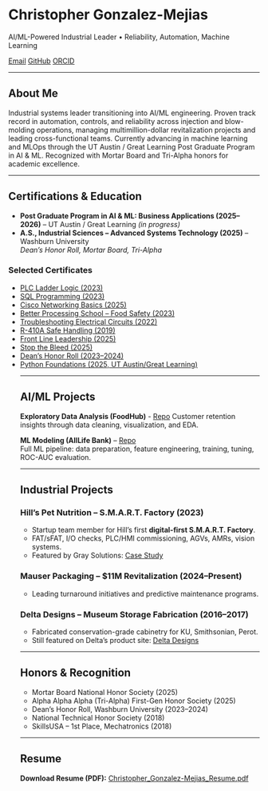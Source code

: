 <link rel="preconnect" href="https://fonts.googleapis.com">
<link rel="preconnect" href="https://fonts.gstatic.com" crossorigin>
<link href="https://fonts.googleapis.com/css2?family=Inter:wght@400;500;600;700&family=Plus+Jakarta+Sans:wght@500;600;700&display=swap" rel="stylesheet">
<link rel="stylesheet" href="/assets/css/style.css">

<!-- ADD markdown="1" here -->
<div class="main-content" markdown="1">

# Christopher Gonzalez-Mejias
<p class="hero-sub">AI/ML-Powered Industrial Leader • Reliability, Automation, Machine Learning</p>

<div class="links-row">
  <a class="badge" href="mailto:automationspecialist72@yahoo.com">Email</a>
  <a class="badge" href="https://github.com/CGM-AIML">GitHub</a>
  <a class="badge" href="https://orcid.org/0009-0006-4627-6960">ORCID</a>
</div>

---

## About Me
Industrial systems leader transitioning into AI/ML engineering. Proven track record in automation, controls, and reliability across injection and blow-molding operations, managing multimillion-dollar revitalization projects and leading cross-functional teams. Currently advancing in machine learning and MLOps through the UT Austin / Great Learning Post Graduate Program in AI & ML. Recognized with Mortar Board and Tri-Alpha honors for academic excellence.  

---

## Certifications & Education
- **Post Graduate Program in AI & ML: Business Applications (2025–2026)** – UT Austin / Great Learning *(in progress)*
- **A.S., Industrial Sciences – Advanced Systems Technology (2025)** – Washburn University  
   *Dean’s Honor Roll, Mortar Board, Tri-Alpha*  

### Selected Certificates
<ul class="certs-list">
  <li><a href="/assets/docs/Learning_PLC_Ladder_Logic_2023_CGM.pdf" target="_blank" rel="noopener noreferrer">PLC Ladder Logic (2023)</a>
  <li><a href="/assets/docs/CertificateOfCompletion_Learning_SQL_Programming_CGM_2023.pdf" target="_blank" rel="noopener noreferrer">SQL Programming (2023)</a>
  <li><a href="/assets/docs/Basics_of_Cisco_Networking_Christopher_Gonzalez-Mejias_2025.pdf" target="_blank" rel="noopener noreferrer">Cisco Networking Basics (2025)</a>
  <li><a href="/assets/docs/Better_Processing_School_Christopher_Gonzalez-Mejias_Cert-Signed_2023.pdf" target="_blank" rel="noopener noreferrer">Better Processing School – Food Safety (2023)</a>
  <li><a href="/assets/docs/SimuTech_Troubleshooting_Electrical_Circuits_2022_CGM.pdf" target="_blank" rel="noopener noreferrer">Troubleshooting Electrical Circuits (2022)</a>
  <li><a href="/assets/docs/ACR_Safety_R410A_Chris_Gonzalez-Mejias_2019.pdf" target="_blank" rel="noopener noreferrer">R-410A Safe Handling (2019)</a>
  <li><a href="/assets/docs/FLL_Certificate_of_Achievement_CGM_2025.pdf" target="_blank" rel="noopener noreferrer">Front Line Leadership (2025)</a>
  <li><a href="/assets/docs/Stop_The_Bleed_C_Gonzalez-Mejias.pdf" target="_blank" rel="noopener noreferrer">Stop the Bleed (2025)</a>
  <li><a href="/assets/docs/Gonzalez-Mejias_Christopher_Deans_Honor_Roll_2023-2024.pdf" target="_blank" rel="noopener noreferrer">Dean’s Honor Roll (2023–2024)</a>
  <li><a href="/assets/docs/Python_Foundations_Christopher_Gonzalez-Mejias.pdf" target="_blank" rel="noopener noreferrer">Python Foundations (2025, UT Austin/Great Learning)</a>

---

## AI/ML Projects
 **Exploratory Data Analysis (FoodHub)** -
  <a href="https://github.com/CGM-AIML/Exploratory-Data-Analysis" target="_blank" rel="noopener noreferrer">Repo</a> 
  Customer retention insights through data cleaning, visualization, and EDA.  

 **ML Modeling (AllLife Bank)** – 
  <a href="https://github.com/CGM-AIML/ML-Modeling" target="_blank" rel="noopener noreferrer">Repo</a>  
  Full ML pipeline: data preparation, feature engineering, training, tuning, ROC-AUC evaluation.   

---

## Industrial Projects
### Hill’s Pet Nutrition – S.M.A.R.T. Factory (2023)
- Startup team member for Hill’s first **digital-first S.M.A.R.T. Factory**.  
- FAT/sFAT, I/O checks, PLC/HMI commissioning, AGVs, AMRs, vision systems.  
- Featured by Gray Solutions: 
  <a href="https://www.gray.com/projects/hills-pet-nutrition/" target="_blank" rel="noopener noreferrer">Case Study</a>  

### Mauser Packaging – $11M Revitalization (2024–Present)
- Leading turnaround initiatives and predictive maintenance programs.  

### Delta Designs – Museum Storage Fabrication (2016–2017)
- Fabricated conservation-grade cabinetry for KU, Smithsonian, Perot.  
- Still featured on Delta’s product site: 
  <a href="https://www.deltadesignsltd.com/our-products/" target="_blank" rel="noopener noreferrer">Delta Designs</a>  

---

## Honors & Recognition
- Mortar Board National Honor Society (2025)  
- Alpha Alpha Alpha (Tri-Alpha) First-Gen Honor Society (2025)  
- Dean’s Honor Roll, Washburn University (2023–2024)  
- National Technical Honor Society (2018)  
- SkillsUSA – 1st Place, Mechatronics (2018)  

---

## Resume
**Download Resume (PDF):** 
<a href="/assets/docs/Christopher_Gonzalez-Mejias_Resume.pdf" target="_blank" rel="noopener noreferrer">Christopher_Gonzalez-Mejias_Resume.pdf</a>

</div>
